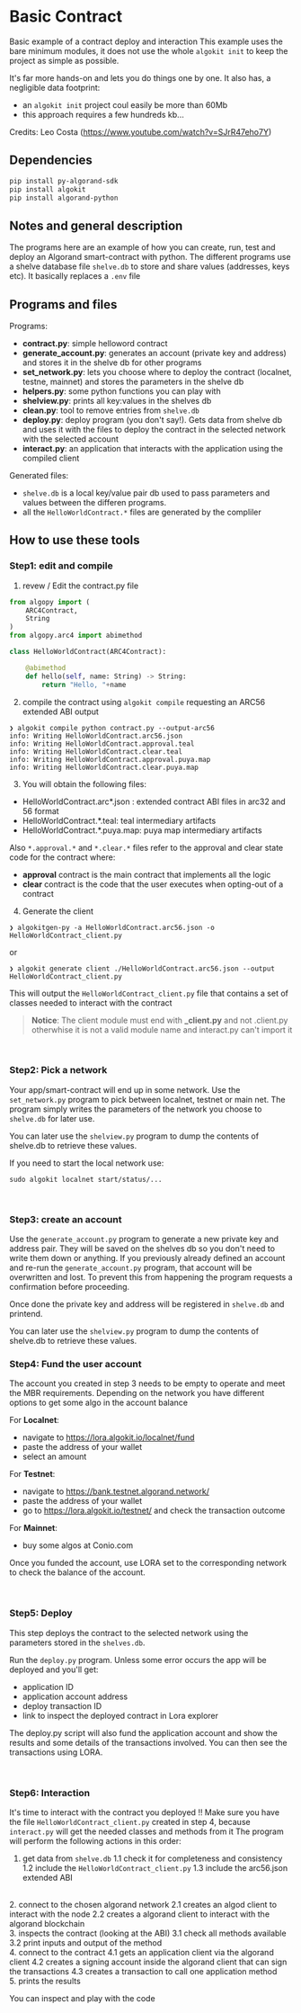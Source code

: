 # Basic Contract

Basic example of a contract deploy and interaction
This example uses the bare minimum modules, it does not use the whole
`algokit init` to keep the project as simple as possible.

It's far more hands-on and lets you do things one by one. It also has,  a negligible data footprint:
- an `algokit init` project coul easily be more than 60Mb
- this approach requires a few hundreds kb...

Credits: Leo Costa (https://www.youtube.com/watch?v=SJrR47eho7Y)

## Dependencies

``` bash
pip install py-algorand-sdk
pip install algokit
pip install algorand-python
```

## Notes and general description
The programs here are an example of how you can create, run, test and deploy an Algorand smart-contract with python.
The different programs use a shelve database file `shelve.db` to store and share values (addresses, keys etc). It basically replaces a `.env` file

## Programs and files

Programs:

- **contract.py**: simple helloword contract
- **generate_account.py**: generates an account (private key and address) and stores it in the shelve db for other programs
- **set_network.py**: lets you choose where to deploy the contract (localnet, testne, mainnet) and stores the parameters in the shelve db
- **helpers.py**: some python functions you can play with
- **shelview.py**: prints all key:values in the shelves db
- **clean.py**: tool to remove entries from `shelve.db`
- **deploy.py**: deploy program (you don't say!). Gets data from shelve db and uses it with the files to deploy the contract in the selected network with the selected account
- **interact.py**: an application that interacts with the application using the compiled client


Generated files:
- `shelve.db` is a local key/value pair db used to pass parameters and values between the differen programs.
- all the `HelloWorldContract.*` files are generated by the compliler


## How to use these tools


### Step1: edit and compile
1. revew / Edit the contract.py file

``` python
from algopy import (
    ARC4Contract,
    String
)
from algopy.arc4 import abimethod

class HelloWorldContract(ARC4Contract):

    @abimethod
    def hello(self, name: String) -> String:
        return "Hello, "+name
```

2. compile the contract using `algokit compile` requesting an ARC56 extended ABI output

```
❯ algokit compile python contract.py --output-arc56
info: Writing HelloWorldContract.arc56.json
info: Writing HelloWorldContract.approval.teal
info: Writing HelloWorldContract.clear.teal
info: Writing HelloWorldContract.approval.puya.map
info: Writing HelloWorldContract.clear.puya.map
```

3. You will obtain the following files:
- HelloWorldContract.arc\*.json : extended contract ABI files in arc32 and 56 format
- HelloWorldContract.\*.teal: teal intermediary artifacts
- HelloWorldContract.\*.puya.map: puya map intermediary artifacts

Also `*.approval.*` and `*.clear.*` files refer to the approval and clear state code for the contract where:
- **approval** contract is the main contract that implements all the logic
- **clear** contract is the code that the user executes when opting-out of a contract

4. Generate the client

```
❯ algokitgen-py -a HelloWorldContract.arc56.json -o HelloWorldContract_client.py
```
or
```
❯ algokit generate client ./HelloWorldContract.arc56.json --output HelloWorldContract_client.py
```

This will output the `HelloWorldContract_client.py` file that contains a set of classes needed to interact with the contract

> **Notice**: 
>The client module must end with **_client.py** and not .client.py
> otherwhise it is not a valid module name and interact.py can't import it

<br/>

### Step2: Pick a network
Your app/smart-contract will end up in some network. Use the `set_network.py` program to pick between localnet, testnet or main net. The program simply writes the parameters of the network you choose to `shelve.db` for later use.

You can later use the `shelview.py` program to dump the contents of shelve.db to retrieve these values.

If you need to start the local network use:
```
sudo algokit localnet start/status/...
```

<br/>

### Step3: create an account
Use the `generate_account.py` program to generate a new private key and address pair. They will be saved on the shelves db so you don't need to write them down or anything.
If you previously already defined an account and re-run the `generate_account.py` program, that account will be overwritten and lost. To prevent this from happening the program requests a confirmation before proceeding.

Once done the private key and address will be registered in `shelve.db` and printend.

You can later use the `shelview.py` program to dump the contents of shelve.db to retrieve these values.
<br/>

### Step4: Fund the user account

The account you created in step 3 needs to be empty to operate and meet the MBR requirements.
Depending on the network you have different options to get some algo in the account balance

For **Localnet**: 
- navigate to https://lora.algokit.io/localnet/fund  
- paste the address of your wallet
- select an amount

For **Testnet**:
- navigate to https://bank.testnet.algorand.network/
- paste the address of your wallet
- go to https://lora.algokit.io/testnet/ and check the transaction outcome

For **Mainnet**:
- buy some algos at Conio.com

Once you funded the account, use LORA set to the corresponding network to check the balance of the account.

<br/>

### Step5: Deploy
This step deploys the contract to the selected network using the parameters stored in the `shelves.db`. 

Run the `deploy.py` program.
Unless some error occurs the app will be deployed and you'll get:
- application ID
- application account address
- deploy transaction ID
- link to inspect the deployed contract in Lora explorer

The deploy.py script will also fund the application account and show the results and some details of the transactions involved. You can then see the transactions using LORA.

<br/>

### Step6: Interaction
It's time to interact with the contract you deployed !!
Make sure you have the file `HelloWorldContract_client.py` created in step 4, because `interact.py` will get the needed classes and methods from it
The program will perform the following actions in this order:
1. get data from `shelve.db` 
1.1 check it for completeness and consistency
1.2 include the `HelloWorldContract_client.py`
1.3 include the arc56.json extended ABI
<br>
2. connect to the chosen algorand network
2.1 creates an algod client to interact with the node
2.2 creates a algorand client to interact with the algorand blockchain

<br>
3. inspects the contract (looking at the ABI) 
3.1 check all methods available
3.2 print inputs and output of the method

<br>
4. connect to the contract
4.1 gets an application client via the algorand client
4.2 creates a signing account inside the algorand client that can sign the transactions
4.3 creates a transaction to call one application method

<br>
5. prints the results 

You can inspect and play with the code